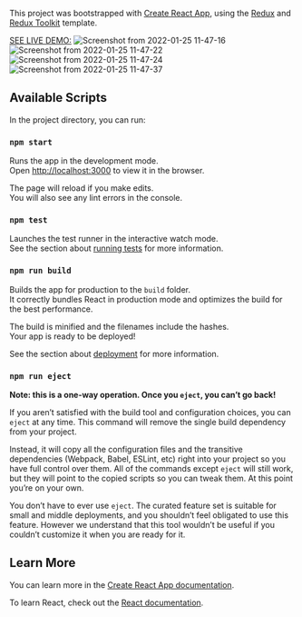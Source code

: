 This project was bootstrapped with [Create React App](https://github.com/facebook/create-react-app), using the [Redux](https://redux.js.org/) and [Redux Toolkit](https://redux-toolkit.js.org/) template.

[SEE LIVE DEMO:](https://tesla-clone-66d4b.web.app/)
![Screenshot from 2022-01-25 11-47-16](https://user-images.githubusercontent.com/32466796/150922249-99b35c5c-ad72-4975-8299-e56d772dec20.png)
![Screenshot from 2022-01-25 11-47-22](https://user-images.githubusercontent.com/32466796/150922265-13a98779-4bf9-460a-9b11-23c4374bd120.png)
![Screenshot from 2022-01-25 11-47-24](https://user-images.githubusercontent.com/32466796/150922268-971d3f13-85b0-469a-b773-0a15b9bb82cc.png)
![Screenshot from 2022-01-25 11-47-37](https://user-images.githubusercontent.com/32466796/150922272-8ca446fe-0e47-4e85-b64f-760dd690dfb5.png)


## Available Scripts

In the project directory, you can run:

### `npm start`

Runs the app in the development mode.<br />
Open [http://localhost:3000](http://localhost:3000) to view it in the browser.

The page will reload if you make edits.<br />
You will also see any lint errors in the console.

### `npm test`

Launches the test runner in the interactive watch mode.<br />
See the section about [running tests](https://facebook.github.io/create-react-app/docs/running-tests) for more information.

### `npm run build`

Builds the app for production to the `build` folder.<br />
It correctly bundles React in production mode and optimizes the build for the best performance.

The build is minified and the filenames include the hashes.<br />
Your app is ready to be deployed!

See the section about [deployment](https://facebook.github.io/create-react-app/docs/deployment) for more information.

### `npm run eject`

**Note: this is a one-way operation. Once you `eject`, you can’t go back!**

If you aren’t satisfied with the build tool and configuration choices, you can `eject` at any time. This command will remove the single build dependency from your project.

Instead, it will copy all the configuration files and the transitive dependencies (Webpack, Babel, ESLint, etc) right into your project so you have full control over them. All of the commands except `eject` will still work, but they will point to the copied scripts so you can tweak them. At this point you’re on your own.

You don’t have to ever use `eject`. The curated feature set is suitable for small and middle deployments, and you shouldn’t feel obligated to use this feature. However we understand that this tool wouldn’t be useful if you couldn’t customize it when you are ready for it.

## Learn More

You can learn more in the [Create React App documentation](https://facebook.github.io/create-react-app/docs/getting-started).

To learn React, check out the [React documentation](https://reactjs.org/).
